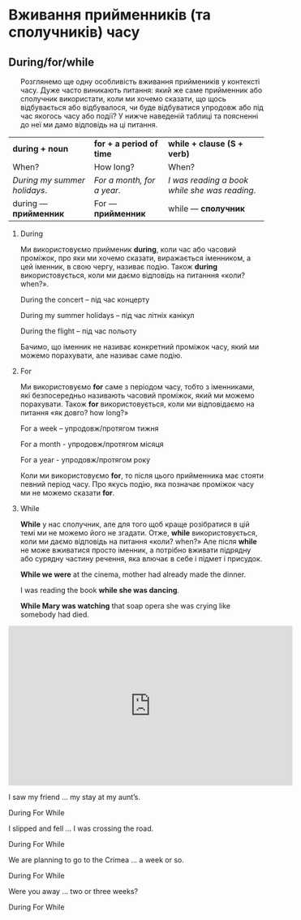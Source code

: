 # Вживання прийменникiв (та сполучникiв) часу

## During/for/while

<ol>Розглянемо ще одну особливість вживання приймеників у контексті часу. Дуже часто виникають питання: який же саме прийменник або сполучник використати, коли ми хочемо сказати, що щось відбувається або відбувалося, чи буде відбуватися упродовж або під час якогось часу або події? У нижче наведеній таблиці та поясненні до неї ми дамо відповідь на ці питання.</ol>

<table>
<tr>
<td><b>during + noun</b></td>
<td><b>for +  a period of time</b></td>
<td><b>while + clause (S + verb)</b></td>
</tr>
<tr>
<td>When?</td>
<td>How long?</td>
<td>When?</td>
</tr>
<tr>
<td><i>During my summer holidays</i>.</td>
<td><i>For a month, for a year</i>.</td>
<td><i>I was reading a book while she was reading</i>.</td>
</tr>
<tr>
<td>during — <b>прийменник</b></td>
<td>For — <b>прийменник</b></td>
<td>while — <b>сполучник</b></td>
</tr>
</table>

<ol>
<li><span class="p1">During</span></li>
<p>Ми використовуємо прийменик <b>during</b>, коли час або часовий проміжок, про яки ми хочемо сказати, виражається іменником, а цей іменник, в свою чергу, називає подію. Також <b>during</b> використовується, коли ми даємо відповідь на питанння «коли? when?».</p>
<p>During the concert – під час концерту</p>
<p>During my summer holidays – під час літніх канікул</p>
<p>During the flight – під час польоту</p>
<p>Бачимо, що іменник не називає конкретний проміжок часу, який ми можемо порахувати, але називає саме подію.</p>
<li><span class="p1">For</span></li>
<p>Ми використовуємо <b>for</b> саме з періодом часу, тобто з іменниками, які безпосередньо називають часовий проміжок, який ми можемо порахувати. Також <b>for</b> використовується, коли ми відповідаємо на питання «як довго? how long?»</p>
<p>For a week – упродовж/протягом тижня</p>
<p>For a month - упродовж/протягом місяця</p>
<p>For a year  - упродовж/протягом року</p>
<p>Коли ми використовуємо <b>for</b>, то після цього прийменника має стояти певний період часу. Про якусь подію, яка позначає проміжок часу ми не можемо сказати <b>for</b>.</p>
<li><span class="p1">While</span></li>
<p><b>While</b> у нас сполучник, але для того щоб краще розібратися в цій темі ми не можемо його не згадати. Отже, <b>while</b> використовується, коли ми даємо відповідь на питання «коли? when?» Але після <b>while</b> не може вживатися просто іменник, а потрібно вживати підрядну або сурядну частину речення, яка влючає в себе і підмет і присудок.</p>
<p><b>While we were</b> at the cinema, mother had already made the dinner.</p>
<p>I was reading the book <b>while she was dancing</b>.</p>
<p><b>While Mary was watching</b> that soap opera she was crying like somebody had died.</p>
</ol>

<div class="fluidMedia">
<iframe align="center" width="560" height="315" src="https://www.youtube.com/embed/cpiiY70Sets" frameborder="0" allowfullscreen></iframe>
</div>
<div class="popup">
</div>

<quiz correctLabel="correct" incorrectLabel="incorrect" checkLabel="check">
    <question text="">
        <p>I saw my friend ... my stay at my aunt’s.</p>
        <answer correct>During</answer>
        <answer>For</answer>
        <answer>While</answer>
    </question>
    <question text="">
        <p>I slipped and fell ... I was crossing the road.</p>
        <answer>During</answer>
        <answer>For</answer>
        <answer correct>While</answer>
    </question>
    <question text="">
        <p>We are planning to go to the Crimea ... a week or so.</p>
        <answer>During</answer>
        <answer correct>For</answer>
        <answer>While</answer>
    </question>
    <question text="">
        <p>Were you away ... two or three weeks?</p>
        <answer>During</answer>
        <answer correct>For</answer>
        <answer>While</answer>
    </question>
</quiz>